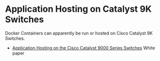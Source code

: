 # Application Hosting on Catalyst 9K Switches

Docker Containers can apparently be run or hosted on Cisco Catalyst 9K Switches.

* [Application Hosting on the Cisco Catalyst 9000 Series Switches][1] White paper

[1]: https://www.cisco.com/c/en/us/products/collateral/switches/catalyst-9300-series-switches/white-paper-c11-742415.html
